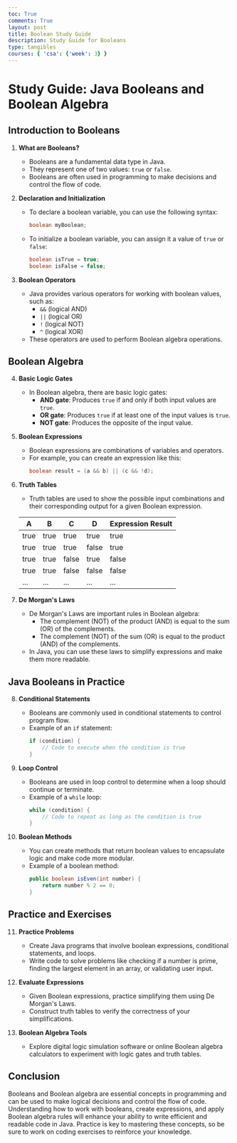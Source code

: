 ```yaml
---
toc: True
comments: True
layout: post
title: Boolean Study Guide
description: Study Guide for Booleans
type: tangibles
courses: { 'csa': {'week': 3} }
---
```

# Study Guide: Java Booleans and Boolean Algebra

## Introduction to Booleans

1. **What are Booleans?**
   - Booleans are a fundamental data type in Java.
   - They represent one of two values: `true` or `false`.
   - Booleans are often used in programming to make decisions and control the flow of code.

2. **Declaration and Initialization**
   - To declare a boolean variable, you can use the following syntax:
     ```java
     boolean myBoolean;
     ```
   - To initialize a boolean variable, you can assign it a value of `true` or `false`:
     ```java
     boolean isTrue = true;
     boolean isFalse = false;
     ```

3. **Boolean Operators**
   - Java provides various operators for working with boolean values, such as:
     - `&&` (logical AND)
     - `||` (logical OR)
     - `!` (logical NOT)
     - `^` (logical XOR)
   - These operators are used to perform Boolean algebra operations.

## Boolean Algebra

4. **Basic Logic Gates**
   - In Boolean algebra, there are basic logic gates:
     - **AND gate**: Produces `true` if and only if both input values are `true`.
     - **OR gate**: Produces `true` if at least one of the input values is `true`.
     - **NOT gate**: Produces the opposite of the input value.

5. **Boolean Expressions**
   - Boolean expressions are combinations of variables and operators.
   - For example, you can create an expression like this:
     ```java
     boolean result = (a && b) || (c && !d);
     ```

6. **Truth Tables**
   - Truth tables are used to show the possible input combinations and their corresponding output for a given Boolean expression.

   | A   | B   | C   | D   | Expression Result |
   | --- | --- | --- | --- | ----------------- |
   | true| true| true| true| true              |
   | true| true| true| false| true             |
   | true| true| false| true| false            |
   | true| true| false| false| false           |
   | ... | ... | ... | ... | ...              |

7. **De Morgan's Laws**
   - De Morgan's Laws are important rules in Boolean algebra:
     - The complement (NOT) of the product (AND) is equal to the sum (OR) of the complements.
     - The complement (NOT) of the sum (OR) is equal to the product (AND) of the complements.
   - In Java, you can use these laws to simplify expressions and make them more readable.

## Java Booleans in Practice

8. **Conditional Statements**
   - Booleans are commonly used in conditional statements to control program flow.
   - Example of an `if` statement:
     ```java
     if (condition) {
         // Code to execute when the condition is true
     }
     ```

9. **Loop Control**
   - Booleans are used in loop control to determine when a loop should continue or terminate.
   - Example of a `while` loop:
     ```java
     while (condition) {
         // Code to repeat as long as the condition is true
     }
     ```

10. **Boolean Methods**
    - You can create methods that return boolean values to encapsulate logic and make code more modular.
    - Example of a boolean method:
      ```java
      public boolean isEven(int number) {
          return number % 2 == 0;
      }
      ```

## Practice and Exercises

11. **Practice Problems**
    - Create Java programs that involve boolean expressions, conditional statements, and loops.
    - Write code to solve problems like checking if a number is prime, finding the largest element in an array, or validating user input.

12. **Evaluate Expressions**
    - Given Boolean expressions, practice simplifying them using De Morgan's Laws.
    - Construct truth tables to verify the correctness of your simplifications.

13. **Boolean Algebra Tools**
    - Explore digital logic simulation software or online Boolean algebra calculators to experiment with logic gates and truth tables.

## Conclusion

Booleans and Boolean algebra are essential concepts in programming and can be used to make logical decisions and control the flow of code. Understanding how to work with booleans, create expressions, and apply Boolean algebra rules will enhance your ability to write efficient and readable code in Java. Practice is key to mastering these concepts, so be sure to work on coding exercises to reinforce your knowledge.
